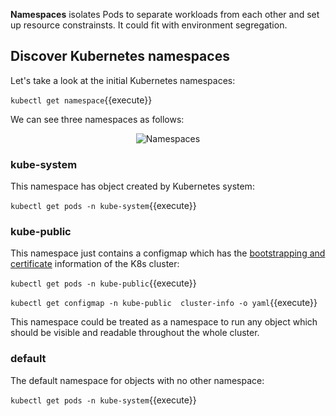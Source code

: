 **Namespaces** isolates Pods to separate workloads from each other and set up resource constrainsts. It could fit with environment segregation.


## Discover Kubernetes namespaces 

Let's take a look at the initial Kubernetes namespaces:

`kubectl get namespace`{{execute}}

We can see three namespaces as follows:

<p style="text-align:center;"><img src="/andresguisado/courses/kubernetes-basic-concepts/pods/assets/namespaces.png" alt="Namespaces"></p>


### kube-system

This namespace has object created by Kubernetes system:

`kubectl get pods -n kube-system`{{execute}}

### kube-public

This namespace just contains a configmap which has the [bootstrapping and certificate](https://kubernetes.io/docs/reference/access-authn-authz/bootstrap-tokens/) information of the K8s cluster:

`kubectl get pods -n kube-public`{{execute}}

`kubectl get configmap -n kube-public  cluster-info -o yaml`{{execute}}

This namespace could be treated as a namespace to run any object which should be visible and readable throughout the whole cluster.

### default

The default namespace for objects with no other namespace:

`kubectl get pods -n kube-system`{{execute}}